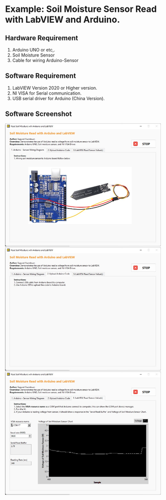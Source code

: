 # Example: Soil Moisture Sensor Read with LabVIEW and Arduino.

Hardware Requirement
------------------------------------------------------
1. Arduino UNO or etc,.
2. Soil Moisture Sensor
3. Cable for wiring Arduino-Sensor

Software Requirement
------------------------------------------------------
1. LabVIEW Version 2020 or Higher version.
2. NI VISA for Serial communication.
3. USB serial driver for Arduino (China Version).

Software Screenshot
------------------------------------------------------
![This is an image](https://github.com/wiseiotech/LabVIEW-Arduino/blob/main/Soil-Moisture-Sensor/Screenshot/1_Wiring_Diagram.jpg)
![This is an image](https://github.com/wiseiotech/LabVIEW-Arduino/blob/main/Soil-Moisture-Sensor/Screenshot/2_Upload_Arduino_Code.jpg)
![This is an image](https://github.com/wiseiotech/LabVIEW-Arduino/blob/main/Soil-Moisture-Sensor/Screenshot/3_LabVIEW_Read_Values.jpg)
